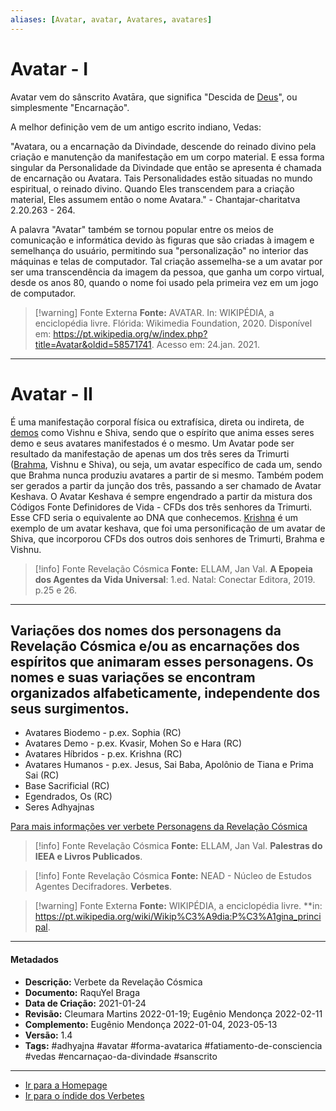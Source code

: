 ```yaml
---
aliases: [Avatar, avatar, Avatares, avatares]
---
```


# Avatar - I

Avatar vem do sânscrito Avatāra, que significa "Descida de [Deus](Deus.md)", ou simplesmente "Encarnação".

A melhor definição vem de um antigo escrito indiano, Vedas:

"Avatara, ou a encarnação da Divindade, descende do reinado divino pela criação e manutenção da manifestação em um corpo material. E essa forma singular da Personalidade da Divindade que então se apresenta é chamada de encarnação ou Avatara. Tais Personalidades estão situadas no mundo espiritual, o reinado divino. Quando Eles transcendem para a criação material, Eles assumem então o nome Avatara." - Chantajar-charitatva 2.20.263 - 264.

A palavra "Avatar" também se tornou popular entre os meios de comunicação e informática devido às figuras que são criadas à imagem e semelhança do usuário, permitindo sua "personalização" no interior das máquinas e telas de computador. Tal criação assemelha-se a um avatar por ser uma transcendência da imagem da pessoa, que ganha um corpo virtual, desde os anos 80, quando o nome foi usado pela primeira vez em um jogo de computador.

> [!warning] Fonte Externa
>**Fonte:** AVATAR. In: WIKIPÉDIA, a enciclopédia livre. Flórida: Wikimedia Foundation, 2020. Disponível em: <https://pt.wikipedia.org/w/index.php?title=Avatar&oldid=58571741>. Acesso em: 24.jan. 2021.
 
---
# Avatar - II
 
É uma manifestação corporal física ou extrafísica, direta ou indireta, de [demos](Demos.md) como Vishnu e Shiva, sendo que o espírito que anima esses seres demo e seus avatares manifestados é o mesmo. Um Avatar pode ser resultado da manifestação de apenas um dos três seres da Trimurti ([Brahma](Brahma.md), Vishnu e Shiva), ou seja, um avatar específico de cada um, sendo que Brahma nunca produziu avatares a partir de si mesmo. Também podem ser gerados a partir  da junção dos três, passando a ser chamado de Avatar Keshava. O Avatar Keshava é sempre engendrado a partir da mistura dos Códigos Fonte Definidores de Vida - CFDs dos três senhores da Trimurti. Esse CFD seria o equivalente ao DNA que conhecemos. [Krishna](Krishna.md) é um exemplo de um avatar keshava, que foi uma personificação de um avatar de Shiva, que incorporou CFDs dos outros dois senhores de Trimurti, Brahma e Vishnu.  

> [!info] Fonte Revelação Cósmica
> **Fonte:** ELLAM, Jan Val. **A Epopeia dos Agentes da Vida Universal**: 1.ed. Natal: Conectar Editora, 2019. p.25 e 26.

---
## Variações dos nomes dos personagens da Revelação Cósmica e/ou as encarnações dos espíritos que animaram esses personagens. Os nomes e suas variações se encontram organizados alfabeticamente, independente dos seus surgimentos.

 - Avatares Biodemo - p.ex. Sophia (RC)
- Avatares Demo - p.ex. Kvasir, Mohen So e  Hara (RC) 
- Avatares Híbridos - p.ex. Krishna (RC)
- Avatares Humanos - p.ex. Jesus, Sai Baba, Apolônio de Tiana e Prima Sai (RC)
- Base Sacrificial (RC)
- Egendrados, Os (RC)
- Seres Adhyajnas 
 
[Para mais informações ver verbete Personagens da Revelação Cósmica](Personagens%20da%20Revelação%20Cósmica.md) 
  
> [!info] Fonte Revelação Cósmica
>**Fonte:** ELLAM, Jan Val. **Palestras do IEEA e Livros Publicados**. 

> [!info] Fonte Revelação Cósmica
>**Fonte:** NEAD - Núcleo de Estudos Agentes Decifradores. **Verbetes**. 

> [!warning] Fonte Externa
>**Fonte:** WIKIPÉDIA, a enciclopédia livre. **in: https://pt.wikipedia.org/wiki/Wikip%C3%A9dia:P%C3%A1gina_principal. 

---
#### Metadados

- **Descrição:** Verbete da Revelação Cósmica
- **Documento:** RaquYel Braga
- **Data de Criação:** 2021-01-24
- **Revisão:** Cleumara Martins 2022-01-19; Eugênio Mendonça 2022-02-11
- **Complemento:** Eugênio Mendonça 2022-01-04, 2023-05-13
- **Versão:** 1.4
- **Tags:** #adhyajna #avatar #forma-avatarica #fatiamento-de-consciencia #vedas #encarnaçao-da-divindade #sanscrito 

---
- [Ir para a Homepage](Homepage.canvas)
- [Ir para o índide dos Verbetes](ÍNDIDE%20GERAL%20DOS%20VERBETES.canvas)
